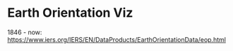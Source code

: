 # Earth Orientation Viz

1846 - now: https://www.iers.org/IERS/EN/DataProducts/EarthOrientationData/eop.html